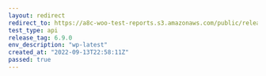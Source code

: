 ```yaml
---
layout: redirect
redirect_to: https://a8c-woo-test-reports.s3.amazonaws.com/public/release/6.9.0/wp-latest/api/index.html
test_type: api
release_tag: 6.9.0
env_description: "wp-latest"
created_at: "2022-09-13T22:58:11Z"
passed: true
---
```

